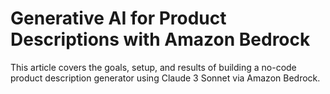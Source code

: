 # Generative AI for Product Descriptions with Amazon Bedrock

This article covers the goals, setup, and results of building a no-code product description generator using Claude 3 Sonnet via Amazon Bedrock.